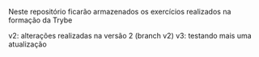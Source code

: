 Neste repositório ficarão armazenados os exercícios realizados na formação da Trybe

v2: alterações realizadas na versão 2 (branch v2)
v3: testando mais uma atualização